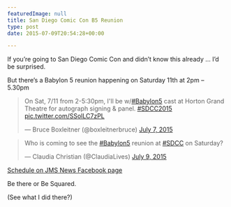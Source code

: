```yaml
---
featuredImage: null
title: San Diego Comic Con B5 Reunion
type: post
date: 2015-07-09T20:54:28+00:00

---
```

If you&#8217;re going to San Diego Comic Con and didn&#8217;t know this already &#8230; I&#8217;d be surprised.

But there&#8217;s a Babylon 5 reunion happening on Saturday 11th at 2pm &#8211; 5.30pm

<blockquote class="twitter-tweet" lang="en">
  <p lang="en" dir="ltr">
    On Sat, 7/11 from 2-5:30pm, I'll be w/<a href="https://twitter.com/hashtag/Babylon5?src=hash">#Babylon5</a> cast at Horton Grand Theatre for autograph signing & panel. <a href="https://twitter.com/hashtag/SDCC2015?src=hash">#SDCC2015</a> <a href="http://t.co/SSolLC7zPL">pic.twitter.com/SSolLC7zPL</a>
  </p>

  <p>
    &mdash; Bruce Boxleitner (@boxleitnerbruce) <a href="https://twitter.com/boxleitnerbruce/status/618546606296543232">July 7, 2015</a>
  </p>
</blockquote>



<blockquote class="twitter-tweet" lang="en">
  <p lang="en" dir="ltr">
    Who is coming to see the <a href="https://twitter.com/hashtag/Babylon5?src=hash">#Babylon5</a> reunion at <a href="https://twitter.com/hashtag/SDCC?src=hash">#SDCC</a> on Saturday?
  </p>

  <p>
    &mdash; Claudia Christian (@ClaudiaLives) <a href="https://twitter.com/ClaudiaLives/status/619159075566301184">July 9, 2015</a>
  </p>
</blockquote>



[Schedule on JMS News Facebook page][1]

Be there or Be Squared.

(See what I did there?)

 [1]: https://www.facebook.com/166660736714346/photos/a.414413501939067.86829.166660736714346/850150698365343/?type=1&theater
